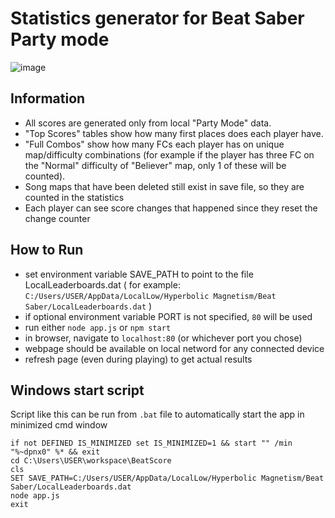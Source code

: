 # Statistics generator for Beat Saber Party mode

![image](https://user-images.githubusercontent.com/26748457/114598138-d7d23280-9c91-11eb-9d52-651b04552606.png)

## Information
- All scores are generated only from local "Party Mode" data.
- "Top Scores" tables show how many first places does each player have.
- "Full Combos" show how many FCs each player has on unique map/difficulty combinations (for example if the player has three FC on the "Normal" difficulty of "Believer" map, only 1 of these will be counted).
- Song maps that have been deleted still exist in save file, so they are counted in the statistics 
- Each player can see score changes that happened since they reset the change counter

## How to Run
- set environment variable SAVE_PATH to point to the file LocalLeaderboards.dat ( for example: `C:/Users/USER/AppData/LocalLow/Hyperbolic Magnetism/Beat Saber/LocalLeaderboards.dat` )
- if optional environment variable PORT is not specified, `80` will be used
- run either `node app.js` or `npm start`
- in browser, navigate to `localhost:80` (or whichever port you chose)
- webpage should be available on local netword for any connected device
- refresh page (even during playing) to get actual results
  
## Windows start script
Script like this can be run from `.bat` file to automatically start the app in minimized cmd window
```
if not DEFINED IS_MINIMIZED set IS_MINIMIZED=1 && start "" /min "%~dpnx0" %* && exit
cd C:\Users\USER\workspace\BeatScore
cls
SET SAVE_PATH=C:/Users/USER/AppData/LocalLow/Hyperbolic Magnetism/Beat Saber/LocalLeaderboards.dat
node app.js
exit

```
